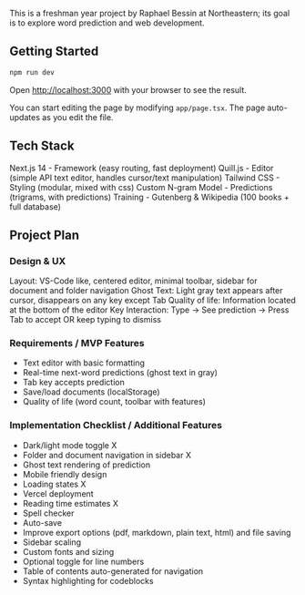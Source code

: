 This is a freshman year project by Raphael Bessin at Northeastern; its goal is to explore word prediction and web development.

## Getting Started

```bash
npm run dev
```

Open [http://localhost:3000](http://localhost:3000) with your browser to see the result.

You can start editing the page by modifying `app/page.tsx`. The page auto-updates as you edit the file.

## Tech Stack
Next.js 14 - Framework (easy routing, fast deployment)
Quill.js - Editor (simple API text editor, handles cursor/text manipulation)
Tailwind CSS - Styling (modular, mixed with css)
Custom N-gram Model - Predictions (trigrams, with predictions)
Training - Gutenberg & Wikipedia (100 books + full database)

## Project Plan

### Design & UX
Layout: VS-Code like, centered editor, minimal toolbar, sidebar for document and folder navigation
Ghost Text: Light gray text appears after cursor, disappears on any key except Tab
Quality of life: Information located at the bottom of the editor
Key Interaction: Type → See prediction → Press Tab to accept OR keep typing to dismiss

### Requirements / MVP Features
+ Text editor with basic formatting
+ Real-time next-word predictions (ghost text in gray)
+ Tab key accepts prediction
+ Save/load documents (localStorage)
+ Quality of life (word count, toolbar with features)

### Implementation Checklist / Additional Features
+ Dark/light mode toggle X
+ Folder and document navigation in sidebar X
+ Ghost text rendering of prediction
+ Mobile friendly design
+ Loading states X
+ Vercel deployment
+ Reading time estimates X
+ Spell checker
+ Auto-save
+ Improve export options (pdf, markdown, plain text, html) and file saving
+ Sidebar scaling
+ Custom fonts and sizing
+ Optional toggle for line numbers
+ Table of contents auto-generated for navigation
+ Syntax highlighting for codeblocks
